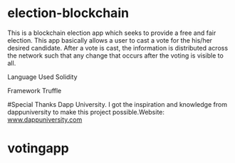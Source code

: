# election-blockchain
This is a blockchain election app which seeks to provide a free 
and fair election. This app basically allows a user to cast a
vote for the his/her desired candidate. After a vote is cast, the 
information is distributed across the network such that any change
that occurs after the voting is visible to all.

Language Used
Solidity

Framework
Truffle

#Special Thanks
Dapp University. I got the inspiration and knowledge from dappuniversity
to make this project possible.Website: www.dappuniversity.com
# votingapp
